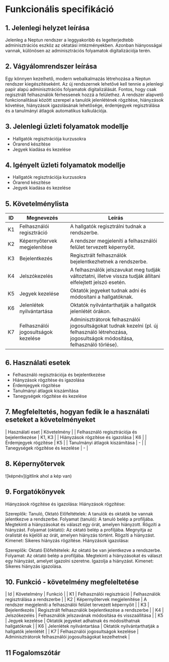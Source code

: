 # Funkcionális specifikáció
## 1. Jelenlegi helyzet leírása
Jelenleg a Neptun rendszer a leggyakoribb és legelterjedtebb adminisztrációs eszköz az oktatási intézményekben. Azonban hiányosságai vannak, különösen az adminisztrációs folyamatok digitalizációja terén.

## 2. Vágyálomrendszer leírása
Egy könnyen kezelhető, modern webalkalmazás létrehozása a Neptun rendszer kiegészítéseként. Az új rendszernek lehetővé kell tennie a jelenlegi papír alapú adminisztrációs folyamatok digitalizálását. Fontos, hogy csak regisztrált felhasználók férhessenek hozzá a felülethez. A rendszer alapvető funkcionalitásai között szerepel a tanulók jelenlétének rögzítése, hiányzások követése, hiányzások igazolásának lehetősége, érdemjegyek regisztrálása és a tanulmányi átlagok automatikus kalkulációja.

## 3. Jelenlegi üzleti folyamatok modellje
- Hallgatók regisztrációja kurzusokra
- Órarend készítése
- Jegyek kiadása és kezelése

## 4. Igényelt üzleti folyamatok modellje
- Hallgatók regisztrációja kurzusokra
- Órarend készítése
- Jegyek kiadása és kezelése

## 5. Követelménylista
| ID | Megnevezés | Leírás |
| --- | --- | --- |
| K1 | Felhasználói regisztráció | A hallgatók regisztrálni tudnak a rendszerbe. |
| K2 | Képernyőtervek megjelenítése | A rendszer megjeleníti a felhasználói felület tervezett képernyőit. |
| K3 | Bejelentkezés | Regisztrált felhasználók bejelentkezhetnek a rendszerbe. |
| K4 | Jelszókezelés | A felhasználók jelszavukat meg tudják változtatni, illetve vissza tudják állítani elfelejtett jelszó esetén. |
| K5 | Jegyek kezelése | Oktatók jegyeket tudnak adni és módosítani a hallgatóknak. |
| K6 | Jelenlétek nyilvántartása | Oktatók nyilvántarthatják a hallgatók jelenlétét órákon. |
| K7 | Felhasználói jogosultságok kezelése | Adminisztrátorok felhasználói jogosultságokat tudnak kezelni (pl. új felhasználó létrehozása, jogosultságok módosítása, felhasználó törlése). |

## 6. Használati esetek
- Felhasználó regisztrációja és bejelentkezése
- Hiányzások rögzítése és igazolása
- Érdemjegyek rögzítése
- Tanulmányi átlagok kiszámítása
- Tanegységek rögzítése és kezelése

## 7. Megfeleltetés, hogyan fedik le a használati eseteket a követelményeket
| Használati eset |	Követelmény |
| Felhasználó regisztrációja és bejelentkezése | K1, K3 |
| Hiányzások rögzítése és igazolása	| K6 |
| Érdemjegyek rögzítése	| K5 |
| Tanulmányi átlagok kiszámítása | - |
| Tanegységek rögzítése és kezelése	| - |

## 8. Képernyőtervek

![képnév](gitlink ahol a kép van)

## 9. Forgatókönyvek
Hiányzások rögzítése és igazolása:
Hiányzások rögzítése:

Szereplők: Tanuló, Oktató
Előfeltételek: A tanulók és oktatók be vannak jelentkezve a rendszerbe.
Folyamat (tanuló):
A tanuló belép a profiljába.
Megtekinti a hiányzásokat és választ egy órát, amelyen hiányzott.
Rögzíti a hiányzást.
Folyamat (oktató):
Az oktató belép a profiljába.
Megnyitja az óralistát és kijelöli az órát, amelyen hiányzás történt.
Rögzíti a hiányzást.
Kimenet: Sikeres hiányzás rögzítése.
Hiányzások igazolása:

Szereplők: Oktató
Előfeltételek: Az oktató be van jelentkezve a rendszerbe.
Folyamat:
Az oktató belép a profiljába.
Megtekinti a hiányzásokat és választ egy hiányzást, amelyet igazolni szeretne.
Igazolja a hiányzást.
Kimenet: Sikeres hiányzás igazolása.

## 10. Funkció - követelmény megfeleltetése
| Id | Követelmény | Funkció |
| K1 | Felhasználói regisztráció | Felhasználók regisztrálása a rendszerbe |
| K2 | Képernyőtervek megjelenítése | A rendszer megjeleníti a felhasználói felület tervezett képernyőit |
| K3 | Bejelentkezés | Regisztrált felhasználók bejelentkezése a rendszerbe |
| K4 | Jelszókezelés | Felhasználók jelszavának módosítása és visszaállítása |
| K5 | Jegyek kezelése | Oktatók jegyeket adhatnak és módosíthatnak hallgatóknak |
| K6 | Jelenlétek nyilvántartása | Oktatók nyilvántarthatják a hallgatók jelenlétét |
| K7 | Felhasználói jogosultságok kezelése | Adminisztrátorok felhasználói jogosultságokat kezelhetnek |

## 11 Fogalomszótár

